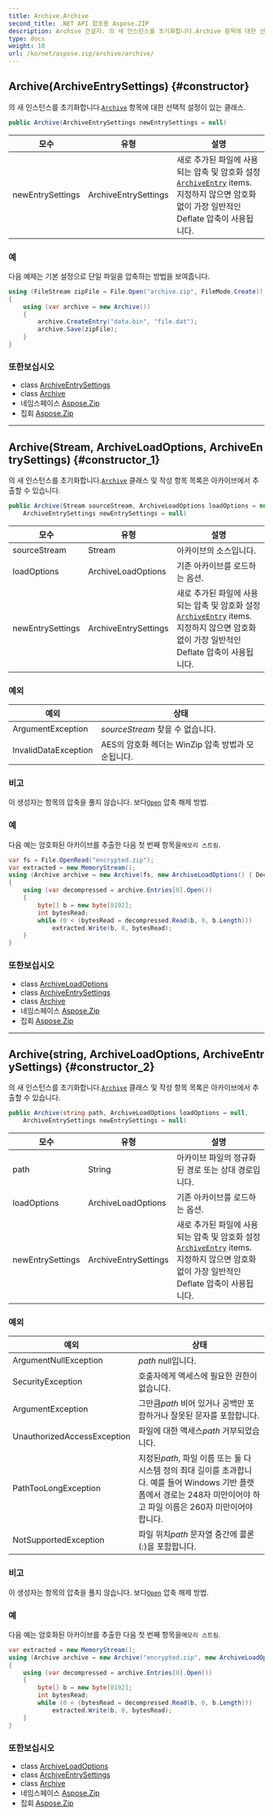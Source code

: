 ```yaml
---
title: Archive.Archive
second_title: .NET API 참조용 Aspose.ZIP
description: Archive 건설자. 의 새 인스턴스를 초기화합니다.Archive 항목에 대한 선택적 설정이 있는 클래스.
type: docs
weight: 10
url: /ko/net/aspose.zip/archive/archive/
---
```

## Archive(ArchiveEntrySettings) {#constructor}

의 새 인스턴스를 초기화합니다.[`Archive`](../) 항목에 대한 선택적 설정이 있는 클래스.

```csharp
public Archive(ArchiveEntrySettings newEntrySettings = null)
```

| 모수 | 유형 | 설명 |
| --- | --- | --- |
| newEntrySettings | ArchiveEntrySettings | 새로 추가된 파일에 사용되는 압축 및 암호화 설정[`ArchiveEntry`](../../archiveentry/) items. 지정하지 않으면 암호화 없이 가장 일반적인 Deflate 압축이 사용됩니다. |

### 예

다음 예제는 기본 설정으로 단일 파일을 압축하는 방법을 보여줍니다.

```csharp
using (FileStream zipFile = File.Open("archive.zip", FileMode.Create))
{
    using (var archive = new Archive())
    {
        archive.CreateEntry("data.bin", "file.dat");
        archive.Save(zipFile);
    }
}
```

### 또한보십시오

* class [ArchiveEntrySettings](../../../aspose.zip.saving/archiveentrysettings/)
* class [Archive](../)
* 네임스페이스 [Aspose.Zip](../../archive/)
* 집회 [Aspose.Zip](../../../)

---

## Archive(Stream, ArchiveLoadOptions, ArchiveEntrySettings) {#constructor_1}

의 새 인스턴스를 초기화합니다.[`Archive`](../) 클래스 및 작성 항목 목록은 아카이브에서 추출할 수 있습니다.

```csharp
public Archive(Stream sourceStream, ArchiveLoadOptions loadOptions = null, 
    ArchiveEntrySettings newEntrySettings = null)
```

| 모수 | 유형 | 설명 |
| --- | --- | --- |
| sourceStream | Stream | 아카이브의 소스입니다. |
| loadOptions | ArchiveLoadOptions | 기존 아카이브를 로드하는 옵션. |
| newEntrySettings | ArchiveEntrySettings | 새로 추가된 파일에 사용되는 압축 및 암호화 설정[`ArchiveEntry`](../../archiveentry/) items. 지정하지 않으면 암호화 없이 가장 일반적인 Deflate 압축이 사용됩니다. |

### 예외

| 예외 | 상태 |
| --- | --- |
| ArgumentException | *sourceStream* 찾을 수 없습니다. |
| InvalidDataException | AES의 암호화 헤더는 WinZip 압축 방법과 모순됩니다. |

### 비고

이 생성자는 항목의 압축을 풀지 않습니다. 보다[`Open`](../../archiveentry/open/) 압축 해제 방법.

### 예

다음 예는 암호화된 아카이브를 추출한 다음 첫 번째 항목을`메모리 스트림`.

```csharp
var fs = File.OpenRead("encrypted.zip");
var extracted = new MemoryStream();
using (Archive archive = new Archive(fs, new ArchiveLoadOptions() { DecryptionPassword = "p@s$" }))
{
    using (var decompressed = archive.Entries[0].Open())
    {
        byte[] b = new byte[8192];
        int bytesRead;
        while (0 < (bytesRead = decompressed.Read(b, 0, b.Length)))
            extracted.Write(b, 0, bytesRead);
    }
}
```

### 또한보십시오

* class [ArchiveLoadOptions](../../archiveloadoptions/)
* class [ArchiveEntrySettings](../../../aspose.zip.saving/archiveentrysettings/)
* class [Archive](../)
* 네임스페이스 [Aspose.Zip](../../archive/)
* 집회 [Aspose.Zip](../../../)

---

## Archive(string, ArchiveLoadOptions, ArchiveEntrySettings) {#constructor_2}

의 새 인스턴스를 초기화합니다.[`Archive`](../) 클래스 및 작성 항목 목록은 아카이브에서 추출할 수 있습니다.

```csharp
public Archive(string path, ArchiveLoadOptions loadOptions = null, 
    ArchiveEntrySettings newEntrySettings = null)
```

| 모수 | 유형 | 설명 |
| --- | --- | --- |
| path | String | 아카이브 파일의 정규화된 경로 또는 상대 경로입니다. |
| loadOptions | ArchiveLoadOptions | 기존 아카이브를 로드하는 옵션. |
| newEntrySettings | ArchiveEntrySettings | 새로 추가된 파일에 사용되는 압축 및 암호화 설정[`ArchiveEntry`](../../archiveentry/) items. 지정하지 않으면 암호화 없이 가장 일반적인 Deflate 압축이 사용됩니다. |

### 예외

| 예외 | 상태 |
| --- | --- |
| ArgumentNullException | *path* null입니다. |
| SecurityException | 호출자에게 액세스에 필요한 권한이 없습니다. |
| ArgumentException | 그만큼*path* 비어 있거나 공백만 포함하거나 잘못된 문자를 포함합니다. |
| UnauthorizedAccessException | 파일에 대한 액세스*path* 거부되었습니다. |
| PathTooLongException | 지정된*path*, 파일 이름 또는 둘 다 시스템 정의 최대 길이를 초과합니다. 예를 들어 Windows 기반 플랫폼에서 경로는 248자 미만이어야 하고 파일 이름은 260자 미만이어야 합니다. |
| NotSupportedException | 파일 위치*path* 문자열 중간에 콜론(:)을 포함합니다. |

### 비고

이 생성자는 항목의 압축을 풀지 않습니다. 보다[`Open`](../../archiveentry/open/) 압축 해제 방법.

### 예

다음 예는 암호화된 아카이브를 추출한 다음 첫 번째 항목을`메모리 스트림`.

```csharp
var extracted = new MemoryStream();
using (Archive archive = new Archive("encrypted.zip", new ArchiveLoadOptions() { DecryptionPassword = "p@s$" }))
{
    using (var decompressed = archive.Entries[0].Open())
    {
        byte[] b = new byte[8192];
        int bytesRead;
        while (0 < (bytesRead = decompressed.Read(b, 0, b.Length)))
            extracted.Write(b, 0, bytesRead);
    }
}
```

### 또한보십시오

* class [ArchiveLoadOptions](../../archiveloadoptions/)
* class [ArchiveEntrySettings](../../../aspose.zip.saving/archiveentrysettings/)
* class [Archive](../)
* 네임스페이스 [Aspose.Zip](../../archive/)
* 집회 [Aspose.Zip](../../../)


